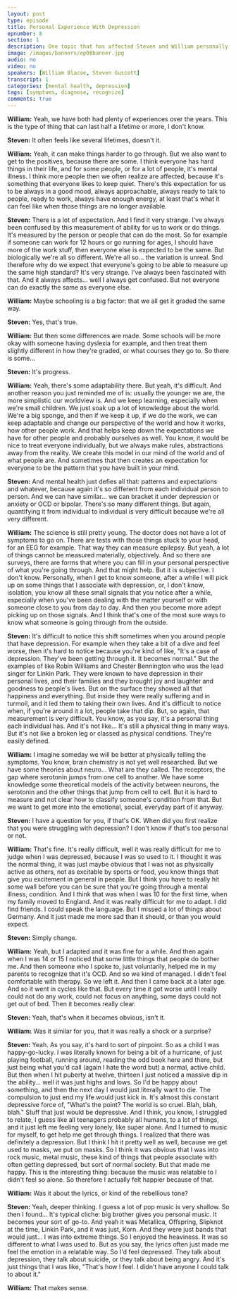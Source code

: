 ```yaml
---
layout: post
type: episode
title: Personal Experience With Depression
epnumber: 8
section: 1
description: One topic that has affected Steven and William personally is that of mental health. In this episode they share their personal experiences of suffering, learning, developing and coping.
image: /images/banners/ep08banner.jpg
audio: no
video: no
speakers: [William Blacoe, Steven Guscott]
transcript: 1
categories: [mental health, depression]
tags: [symptoms, diagnose, recognize]
comments: true
---
```


<p><b>William:</b> Yeah, we have both had plenty of
experiences over the years. This is the
type of thing that can last half a
lifetime or more, I don't know.
</p>

<p><b>Steven:</b> It often
feels like several lifetimes, doesn't it.
</p>

<p><b>William:</b> Yeah, it can make things harder to go
through. But we also want to get to the
positives, because there are some. I think
everyone has hard things in their life,
and for some people, or for a lot of
people, it's mental illness. I think more
people then we often realize are
affected, because it's something that
everyone likes to keep quiet. There's
this expectation for us to be always in
a good mood, always approachable, always
ready to talk to people, ready to work,
always have enough energy, at least
that's what it can feel like when those
things are no longer available.
</p>

<p><b>Steven:</b> There is a lot of expectation. And I find
it very strange. I've always
been confused by this
measurement of ability for us to
work or do things. It's measured by the
person or people that can do the most. So
for example if someone can work for 12
hours or go running for ages,
I should have more of the work stuff,
then everyone else is expected to be the
same. But biologically we're all so
different. We're all so... the
variation is unreal. Snd therefore why do
we expect that everyone's going to be
able to measure up the same high
standard?
It's very strange. I've always been
fascinated with that. And it always
affects... well I always get
confused. But not everyone can do
exactly the same as everyone else.
</p>

<p><b>William:</b> Maybe schooling is a big factor: that
we all get it graded the same way.
</p>

<p><b>Steven:</b> Yes, that's
true.
</p>

<p><b>William:</b> But then some differences are made.
Some schools will be more okay
with someone having dyslexia for
example, and then treat them slightly
different in how they're graded, or what
courses they go to. So there is some...
</p>

<p><b>Steven:</b> It's progress.
</p>

<p><b>William:</b> Yeah, there's some adaptability
there. But yeah, it's difficult. And
another reason you just reminded me of
is: usually the younger we are, the
more simplistic our worldview is. And we
keep learning, especially when we're
small children. We just soak up a lot of
knowledge about the world. We're a big
sponge, and then if we keep it up, if
we do the work, we can keep adaptable and
change our perspective of the world and
how it works, how other people work. And
that helps keep down the expectations we
have for other people and probably
ourselves as well. You know, it would
be nice to treat everyone individually,
but we always
make rules, abstractions away from the
reality. We create this model in our
mind of the world and of what people are.
And sometimes that then creates an
expectation for everyone to be the
pattern that you have built in your mind.
</p>

<p><b>Steven:</b> And mental health just defies all
that: patterns and expectations and
whatever, because again it's so different
from each individual person to person.
And we can have
similar... we can bracket it under depression
or anxiety or OCD or bipolar. There's so
many different things. But again,
quantifying it from individual to
individual is very difficult because we're all very
different.
</p>

<p><b>William:</b> The science is still pretty
young. The doctor does not have a lot
of symptoms to go on. There are tests
with those things stuck to your head, for an EEG for example.
That way they can measure
epilepsy. But yeah, a lot of things cannot
be measured materially, objectively. And
so there are surveys, there are forms
that where you can fill in your personal
perspective of what you're going through.
And that might help. But it is subjective.
I don't know. Personally, when I
get to know someone, after a while I will
pick up on some things that I associate
with depression, or, I don't know,
isolation, you know all these small
signals that you notice after a while,
especially when you've been
dealing with the matter yourself or with
someone close to you from day to day. And
then you become more adept
picking up on those signals. And I think
that's one of the most sure ways to
know what someone is going through from
the outside.
</p>

<p><b>Steven:</b> It's difficult to
notice this shift
sometimes when you around people that
have depression. For example when they take a
bit of a dive and feel worse, then it's
hard to notice because you're kind of
like, "It's a case of depression. They've been
getting through it. It becomes normal." But
the examples of like Robin Williams and
Chester Bennington who was the lead singer
for Linkin Park.
They were known to have
depression in their personal lives, and
their families and they brought joy and
laughter and goodness to people's lives.
But on the surface
they showed all that happiness and
everything. But inside they were
really suffering and in turmoil, and it led them to taking their own lives.
And it's difficult to notice when, if
you're around it a lot, people take that
dip. But, so again, that 
measurement is very difficult. You know,
as you say, it's a personal thing
each individual has. And it's not like...
It's still a physical thing in many
ways. But it's not like a broken leg or classed as physical conditions.
They're easily defined. 
</p>

<p><b>William:</b> I imagine someday
we will be better at physically telling
the symptoms. You know, brain
chemistry is not yet well researched. But
we have some theories about neuro...
What are they called. The receptors, the gap where serotonin jumps from
one cell to another. We have
some knowledge some theoretical
models of the activity between neurons,
the serotonin and the other things that
jump from cell to cell. But it is hard to
measure and not clear how to classify
someone's condition from that. But we
want to get more into the emotional,
social, everyday part of it anyway.
</p>

<p><b>Steven:</b> I have a question for you, if that's OK.
When did you first realize
that you were struggling with depression?
I don't know if that's too personal or not.
</p>

<p><b>William:</b> That's fine. It's really difficult, well
it was really difficult for me to judge
when I was depressed, because I was so
used to it. I thought it was the normal
thing, it was just maybe obvious that I
was not as physically active as others,
not as excitable by sports or food, you
know things that give you excitement in
general in people. But I think you have
to really hit some wall before you can
be sure that you're going through a
mental illness, condition. And I
think that was when I was 10 for the
first time, when my family moved to
England. And it was really difficult for
me to adapt. I did find friends. I could
speak the language. But I missed a lot of
things about Germany. And it just made me
more sad than it should, or than you
would expect.
</p>

<p><b>Steven:</b> Simply change.
</p>

<p><b>William:</b> Yeah, but I
adapted and it was fine for a while. And
then again when I was 14 or 15 I noticed
that some little things that people do
bother me.
And then someone who I spoke to, just
voluntarily, helped me in my parents to
recognize that it's OCD. And so
we kind of managed. I didn't feel
comfortable with therapy. So we left it.
And then I came back at a later age. And
so it went in cycles like that. But every
time it got worse until I really could not
do any work, could not focus on anything,
some days could not get out of bed. Then
it becomes really clear.
</p>

<p><b>Steven:</b> Yeah, that's when it becomes obvious,
isn't it.
</p>

<p><b>William:</b> Was it similar for you, that it
was really a shock or a surprise?
</p>

<p><b>Steven:</b> Yeah.
As you say, it's hard to sort of
pinpoint. So as a child I was
happy-go-lucky. I was literally
known for being a bit of a
hurricane, of just playing football,
running around, reading the odd book here
and there, but just being what
you'd call (again I hate the word but)
a normal, active child. But then when I hit
puberty at
twelve, thirteen
I just noticed a massive dip in the ability... well it was just
highs and lows. So I'd be
happy about something, and then the next
day I would just literally want to die.
The compulsion to just end my life
would just kick in. It's almost this
constant depressive force of, "What's the
point? The world is so cruel. Blah, blah, blah."
Stuff that just would be depressive.
And I think, you know, I struggled to
relate, I guess like all teenagers
probably all humans, to a lot of things,
and it just left me feeling very lonely,
like super alone. And I turned to
music for myself, to get help me get
through things. I realized that there
was definitely a depression. But I think I
hit it pretty well as well, because we
get used to masks, we put on masks.
So I think it was obvious that I was
into rock music, metal music,
these kind of things that people
associate with often getting depressed, but
sort of normal society. But that made me happy. This is the
interesting thing: because the
music was relatable to I didn't feel so
alone. So therefore I actually felt
happier because of that.
</p>

<p><b>William:</b> Was it about the
lyrics, or kind of the rebellious tone?
</p>

<p><b>Steven:</b> Yeah, deeper thinking. I guess a
lot of pop music is
very shallow. So then I found... It's typical cliche: big
brother gives you personal music. It
becomes your sort of go-to. And yeah it
was Metallica, Offspring, Slipknot at the
time, Linkin Park, and it was just, Korn.
And they were just bands
that would just... I was into extreme
things. So I enjoyed the heaviness. It was
so different to what I was used to. But as
you say, the lyrics often just made me
feel the emotion in a relatable way. So
I'd feel depressed. They talk about
depression, they talk about suicide,
or they talk about being angry. And it's
just things that I was like, "That's how I
feel. I didn't have anyone I could talk
to about it."
</p>

<p><b>William:</b> That makes sense.
</p>